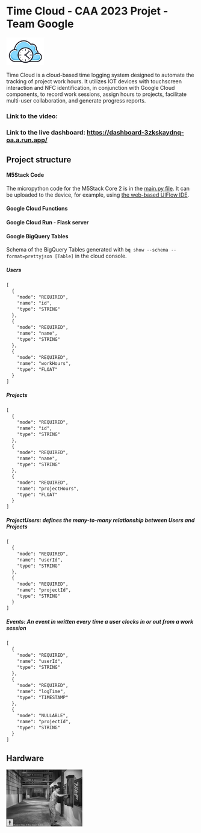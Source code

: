 # Time Cloud - CAA 2023 Projet - Team Google

<img src="time-cloud.png" width="20%">

Time Cloud is a cloud-based time logging system designed to automate the tracking of project work hours. It utilizes IOT devices with touchscreen interaction and NFC identification, in conjunction with Google Cloud components, to record work sessions, assign hours to projects, facilitate multi-user collaboration, and generate progress reports.

### Link to the video: 
### Link to the live dashboard: https://dashboard-3zkskaydnq-oa.a.run.app/

## Project structure

#### M5Stack Code
The micropython code for the M5Stack Core 2 is in the [main.py file](M5Stack/main.py). It can be uploaded to the device, for example, using [the web-based UIFlow IDE](https://flow.m5stack.com/).

#### Google Cloud Functions

#### Google Cloud Run - Flask server

#### Google BigQuery Tables
Schema of the BigQuery Tables generated with ```bq show --schema --format=prettyjson [Table]``` in the cloud console.

##### Users
```
[
  {
    "mode": "REQUIRED",
    "name": "id",
    "type": "STRING"
  },
  {
    "mode": "REQUIRED",
    "name": "name",
    "type": "STRING"
  },
  {
    "mode": "REQUIRED",
    "name": "workHours",
    "type": "FLOAT"
  }
]
```

##### Projects
```
[
  {
    "mode": "REQUIRED",
    "name": "id",
    "type": "STRING"
  },
  {
    "mode": "REQUIRED",
    "name": "name",
    "type": "STRING"
  },
  {
    "mode": "REQUIRED",
    "name": "projectHours",
    "type": "FLOAT"
  }
]
```

##### ProjectUsers: defines the many-to-many relationship between Users and Projects
```
[
  {
    "mode": "REQUIRED",
    "name": "userId",
    "type": "STRING"
  },
  {
    "mode": "REQUIRED",
    "name": "projectId",
    "type": "STRING"
  }
]
```

##### Events: An event in written every time a user clocks in or out from a work session
```
[
  {
    "mode": "REQUIRED",
    "name": "userId",
    "type": "STRING"
  },
  {
    "mode": "REQUIRED",
    "name": "logTime",
    "type": "TIMESTAMP"
  },
  {
    "mode": "NULLABLE",
    "name": "projectId",
    "type": "STRING"
  }
]
```

## Hardware




<!---
![Charlie Chaplin Modern Times - Time Clock Scene](modern-times-time-clock.jpg width="100" height="100")
-->
<img src="modern-times-time-clock.jpg" width="40%">
